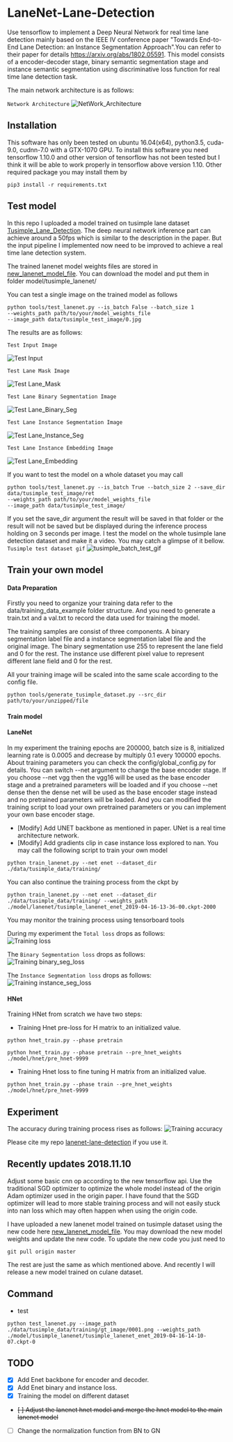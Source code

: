 # LaneNet-Lane-Detection
Use tensorflow to implement a Deep Neural Network for real time lane detection mainly based on the IEEE IV conference 
paper "Towards End-to-End Lane Detection: an Instance Segmentation Approach".You can refer to their paper for details 
https://arxiv.org/abs/1802.05591. This model consists of a encoder-decoder stage, binary semantic segmentation stage 
and instance semantic segmentation using discriminative loss function for real time lane detection task.

The main network architecture is as follows:

`Network Architecture`
![NetWork_Architecture](/data/source_image/network_architecture.png)

## Installation
This software has only been tested on ubuntu 16.04(x64), python3.5, cuda-9.0, cudnn-7.0 with a GTX-1070 GPU. 
To install this software you need tensorflow 1.10.0 and other version of tensorflow has not been tested but I think 
it will be able to work properly in tensorflow above version 1.10. Other required package you may install them by

```
pip3 install -r requirements.txt
```

## Test model
In this repo I uploaded a model trained on tusimple lane dataset [Tusimple_Lane_Detection](http://benchmark.tusimple.ai/#/).
The deep neural network inference part can achieve around a 50fps which is similar to the description in the paper. But
the input pipeline I implemented now need to be improved to achieve a real time lane detection system.

The trained lanenet model weights files are stored in 
[new_lanenet_model_file](https://www.dropbox.com/sh/tnsf0lw6psszvy4/AAA81r53jpUI3wLsRW6TiPCya?dl=0). You can 
download the model and put them in folder model/tusimple_lanenet/

You can test a single image on the trained model as follows

```
python tools/test_lanenet.py --is_batch False --batch_size 1 
--weights_path path/to/your/model_weights_file 
--image_path data/tusimple_test_image/0.jpg
```
The results are as follows:

`Test Input Image`

![Test Input](/data/tusimple_test_image/0.jpg)

`Test Lane Mask Image`

![Test Lane_Mask](/data/source_image/lanenet_mask_result.png)

`Test Lane Binary Segmentation Image`

![Test Lane_Binary_Seg](/data/source_image/lanenet_binary_seg.png)

`Test Lane Instance Segmentation Image`

![Test Lane_Instance_Seg](/data/source_image/lanenet_instance_seg.png)

`Test Lane Instance Embedding Image`

![Test Lane_Embedding](/data/source_image/lanenet_embedding.png)

If you want to test the model on a whole dataset you may call
```
python tools/test_lanenet.py --is_batch True --batch_size 2 --save_dir data/tusimple_test_image/ret 
--weights_path path/to/your/model_weights_file 
--image_path data/tusimple_test_image/
```
If you set the save_dir argument the result will be saved in that folder or the result will not be saved but be 
displayed during the inference process holding on 3 seconds per image. I test the model on the whole tusimple lane 
detection dataset and make it a video. You may catch a glimpse of it bellow.
`Tusimple test dataset gif`
![tusimple_batch_test_gif](/data/source_image/lanenet_batch_test.gif)

## Train your own model
#### Data Preparation
Firstly you need to organize your training data refer to the data/training_data_example folder structure. And you need 
to generate a train.txt and a val.txt to record the data used for training the model. 

The training samples are consist of three components. A binary segmentation label file and a instance segmentation label
file and the original image. The binary segmentation use 255 to represent the lane field and 0 for the rest. The 
instance use different pixel value to represent different lane field and 0 for the rest.

All your training image will be scaled into the same scale according to the config file.
```angular2html
python tools/generate_tusimple_dataset.py --src_dir path/to/your/unzipped/file
```

#### Train model
#### LaneNet
In my experiment the training epochs are 200000, batch size is 8, initialized learning rate is 0.0005 and decrease by 
multiply 0.1 every 100000 epochs. About training parameters you can check the config/global_config.py for details. 
You can switch --net argument to change the base encoder stage. If you choose --net vgg then the vgg16 will be used as 
the base encoder stage and a pretrained parameters will be loaded and if you choose --net dense then the dense net will 
be used as the base encoder stage instead and no pretrained parameters will be loaded. And you can modified the training 
script to load your own pretrained parameters or you can implement your own base encoder stage. 
 * [Modify] Add UNET backbone as mentioned in paper. UNet is a real time architecture network.
 * [Modify] Add gradients clip in case instance loss explored to nan.
You may call the following script to train your own model

```
python train_lanenet.py --net enet --dataset_dir ./data/tusimple_data/training/
```
You can also continue the training process from the ckpt by
```
python train_lanenet.py --net enet --dataset_dir ./data/tusimple_data/training/ --weights_path ./model/lanenet/tusimple_lanenet_enet_2019-04-16-13-36-00.ckpt-2000
```

You may monitor the training process using tensorboard tools

During my experiment the `Total loss` drops as follows:  
![Training loss](/data/source_image/total_loss.png)

The `Binary Segmentation loss` drops as follows:  
![Training binary_seg_loss](/data/source_image/binary_seg_loss.png)

The `Instance Segmentation loss` drops as follows:  
![Training instance_seg_loss](/data/source_image/instance_seg_loss.png)

#### HNet
Training HNet from scratch we have two steps:
 * Training Hnet pre-loss for H matrix to an initialized value.
 ```angular2html
 python hnet_train.py --phase pretrain

```
 ```angular2html
 python hnet_train.py --phase pretrain --pre_hnet_weights ./model/hnet/pre_hnet-9999

```
 * Training Hnet loss to fine tuning H matrix from an initialized value.
  ```angular2html
 python hnet_train.py --phase train --pre_hnet_weights ./model/hnet/pre_hnet-9999

```

## Experiment
The accuracy during training process rises as follows: 
![Training accuracy](/data/source_image/accuracy.png)

Please cite my repo [lanenet-lane-detection](https://github.com/MaybeShewill-CV/lanenet-lane-detection) if you use it.

## Recently updates 2018.11.10
Adjust some basic cnn op according to the new tensorflow api. Use the 
traditional SGD optimizer to optimize the whole model instead of the
origin Adam optimizer used in the origin paper. I have found that the
SGD optimizer will lead to more stable training process and will not 
easily stuck into nan loss which may often happen when using the origin
code.

I have uploaded a new lanenet model trained on tusimple dataset using the
new code here [new_lanenet_model_file](https://www.dropbox.com/sh/tnsf0lw6psszvy4/AAA81r53jpUI3wLsRW6TiPCya?dl=0).
You may download the new model weights and update the new code. To update
the new code you just need to

```
git pull origin master
```
The rest are just the same as which mentioned above. And recently I will 
release a new model trained on culane dataset.

## Command
 * test
 ```
 python test_lanenet.py --image_path ./data/tusimple_data/training/gt_image/0001.png --weights_path ./model/tusimple_lanenet/tusimple_lanenet_enet_2019-04-16-14-10-07.ckpt-0
 ```

## TODO
- [x] Add Enet backbone for encoder and decoder.
- [x] Add Enet binary and instance loss.
- [x] Training the model on different dataset
- ~~[ ] Adjust the lanenet hnet model and merge the hnet model to the main lanenet model~~
- [ ] Change the normalization function from BN to GN
